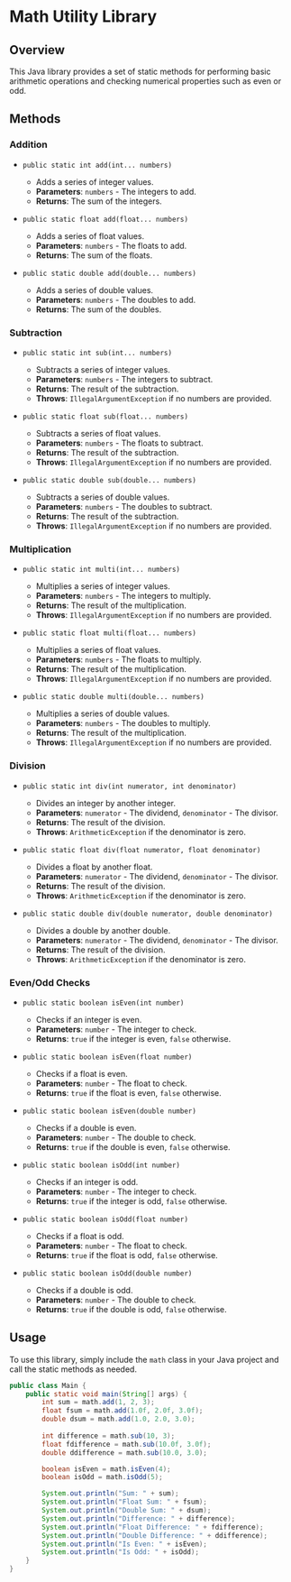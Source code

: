 # Math Utility Library

## Overview
This Java library provides a set of static methods for performing basic arithmetic operations and checking numerical properties such as even or odd.

## Methods

### Addition
- `public static int add(int... numbers)`
  - Adds a series of integer values.
  - **Parameters**: `numbers` - The integers to add.
  - **Returns**: The sum of the integers.

- `public static float add(float... numbers)`
  - Adds a series of float values.
  - **Parameters**: `numbers` - The floats to add.
  - **Returns**: The sum of the floats.

- `public static double add(double... numbers)`
  - Adds a series of double values.
  - **Parameters**: `numbers` - The doubles to add.
  - **Returns**: The sum of the doubles.

### Subtraction
- `public static int sub(int... numbers)`
  - Subtracts a series of integer values.
  - **Parameters**: `numbers` - The integers to subtract.
  - **Returns**: The result of the subtraction.
  - **Throws**: `IllegalArgumentException` if no numbers are provided.

- `public static float sub(float... numbers)`
  - Subtracts a series of float values.
  - **Parameters**: `numbers` - The floats to subtract.
  - **Returns**: The result of the subtraction.
  - **Throws**: `IllegalArgumentException` if no numbers are provided.

- `public static double sub(double... numbers)`
  - Subtracts a series of double values.
  - **Parameters**: `numbers` - The doubles to subtract.
  - **Returns**: The result of the subtraction.
  - **Throws**: `IllegalArgumentException` if no numbers are provided.

### Multiplication
- `public static int multi(int... numbers)`
  - Multiplies a series of integer values.
  - **Parameters**: `numbers` - The integers to multiply.
  - **Returns**: The result of the multiplication.
  - **Throws**: `IllegalArgumentException` if no numbers are provided.

- `public static float multi(float... numbers)`
  - Multiplies a series of float values.
  - **Parameters**: `numbers` - The floats to multiply.
  - **Returns**: The result of the multiplication.
  - **Throws**: `IllegalArgumentException` if no numbers are provided.

- `public static double multi(double... numbers)`
  - Multiplies a series of double values.
  - **Parameters**: `numbers` - The doubles to multiply.
  - **Returns**: The result of the multiplication.
  - **Throws**: `IllegalArgumentException` if no numbers are provided.

### Division
- `public static int div(int numerator, int denominator)`
  - Divides an integer by another integer.
  - **Parameters**: `numerator` - The dividend, `denominator` - The divisor.
  - **Returns**: The result of the division.
  - **Throws**: `ArithmeticException` if the denominator is zero.

- `public static float div(float numerator, float denominator)`
  - Divides a float by another float.
  - **Parameters**: `numerator` - The dividend, `denominator` - The divisor.
  - **Returns**: The result of the division.
  - **Throws**: `ArithmeticException` if the denominator is zero.

- `public static double div(double numerator, double denominator)`
  - Divides a double by another double.
  - **Parameters**: `numerator` - The dividend, `denominator` - The divisor.
  - **Returns**: The result of the division.
  - **Throws**: `ArithmeticException` if the denominator is zero.

### Even/Odd Checks
- `public static boolean isEven(int number)`
  - Checks if an integer is even.
  - **Parameters**: `number` - The integer to check.
  - **Returns**: `true` if the integer is even, `false` otherwise.

- `public static boolean isEven(float number)`
  - Checks if a float is even.
  - **Parameters**: `number` - The float to check.
  - **Returns**: `true` if the float is even, `false` otherwise.

- `public static boolean isEven(double number)`
  - Checks if a double is even.
  - **Parameters**: `number` - The double to check.
  - **Returns**: `true` if the double is even, `false` otherwise.

- `public static boolean isOdd(int number)`
  - Checks if an integer is odd.
  - **Parameters**: `number` - The integer to check.
  - **Returns**: `true` if the integer is odd, `false` otherwise.

- `public static boolean isOdd(float number)`
  - Checks if a float is odd.
  - **Parameters**: `number` - The float to check.
  - **Returns**: `true` if the float is odd, `false` otherwise.

- `public static boolean isOdd(double number)`
  - Checks if a double is odd.
  - **Parameters**: `number` - The double to check.
  - **Returns**: `true` if the double is odd, `false` otherwise.

## Usage
To use this library, simply include the `math` class in your Java project and call the static methods as needed.

```java
public class Main {
    public static void main(String[] args) {
        int sum = math.add(1, 2, 3);
        float fsum = math.add(1.0f, 2.0f, 3.0f);
        double dsum = math.add(1.0, 2.0, 3.0);
        
        int difference = math.sub(10, 3);
        float fdifference = math.sub(10.0f, 3.0f);
        double ddifference = math.sub(10.0, 3.0);

        boolean isEven = math.isEven(4);
        boolean isOdd = math.isOdd(5);

        System.out.println("Sum: " + sum);
        System.out.println("Float Sum: " + fsum);
        System.out.println("Double Sum: " + dsum);
        System.out.println("Difference: " + difference);
        System.out.println("Float Difference: " + fdifference);
        System.out.println("Double Difference: " + ddifference);
        System.out.println("Is Even: " + isEven);
        System.out.println("Is Odd: " + isOdd);
    }
}
```
